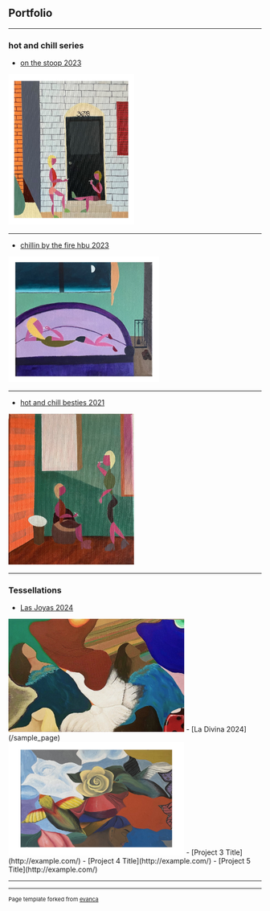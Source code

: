 ## Portfolio

---

### hot and chill series
- [on the stoop 2023](http://example.com/)<br>
<img src="images/on the stoop.jpg" style="width: 250px; height: 300px;"/>

---

- [chillin by the fire hbu 2023](/pdf/sample_presentation.pdf)<br>
<img src="images/chillin by the fire600.jpg" style="width: 300px; height: 250px;"/>

---

- [hot and chill besties 2021](/sample_page)<br>
<img src="images/hot and chill besties.jpg" style="width: 250px; height: 300px;"/>

---

### Tessellations

- [Las Joyas 2024](/sample_page)<br>
<img src="images/las joyas.jpg" style="width: 350px; height: 225px;"/>
- [La Divina 2024](/sample_page)<br>
<img src="images/la divina - Copy.jpg" style="width: 350px; height: 225px;"/>
- [Project 3 Title](http://example.com/)
- [Project 4 Title](http://example.com/)
- [Project 5 Title](http://example.com/)

---




---
<p style="font-size:11px">Page template forked from <a href="https://github.com/evanca/quick-portfolio">evanca</a></p>
<!-- Remove above link if you don't want to attibute -->
